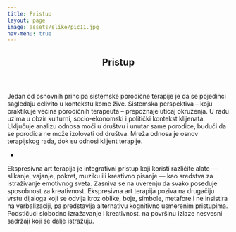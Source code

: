 ```yaml
---
title: Pristup
layout: page
image: assets/slike/pic11.jpg
nav-menu: true
---
```


<!-- Main -->
<div id="main" class="alt">

<!-- One -->
<section id="one">
	<div class="inner">
		<header class="major">
			<h1>Pristup</h1>
		</header>

<!-- Content -->
<p>Jedan od osnovnih principa sistemske porodične terapije je da se pojedinci sagledaju celivito u kontekstu kome žive. Sistemska perspektiva – koju praktikuje većina porodičnih terapeuta – prepoznaje uticaj okruženja. U radu uzima u obzir kulturni, socio-ekonomski i politički kontekst klijenata. Uključuje analizu odnosa moći u društvu i unutar same porodice, budući da se porodica ne može izolovati od društva. Mreža odnosa je osnov terapijskog rada, dok su odnosi klijent terapije. 

*
Ekspresivna art terapija je integrativni pristup koji koristi različite alate — slikanje, vajanje, pokret, muziku ili kreativno pisanje — kao sredstva za istraživanje emotivnog sveta. Zasniva se na uverenju da svako poseduje sposobnost za kreativnost. Ekspresivna art terapija poziva na drugačiju vrstu dijaloga koji se odvija kroz oblike, boje, simbole, metafore i ne insistira na verbalizaciji, pa predstavlja alternativu kognitivno usmerenim pristupima. Podstičući slobodno izražavanje i kreativnost, na površinu izlaze nesvesni sadržaji koji se dalje istražuju. 
</p>

